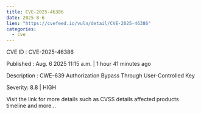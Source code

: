 ```yaml
--- 
title: CVE-2025-46386
date: 2025-8-6
lien: "https://cvefeed.io/vuln/detail/CVE-2025-46386"
categories:
  - cve
---
```


CVE ID : CVE-2025-46386

Published :  Aug. 6
2025
11:15 a.m. | 1 hour
41 minutes ago

Description : CWE-639 Authorization Bypass Through User-Controlled Key

Severity: 8.8 | HIGH

Visit the link for more details
such as CVSS details
affected products
timeline
and more...
